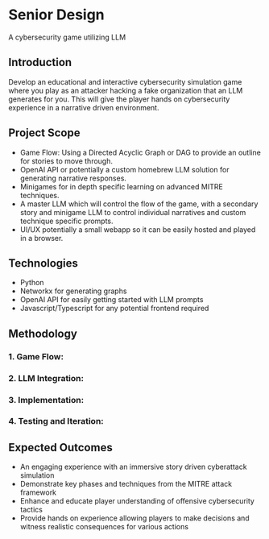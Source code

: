 # Senior Design
A cybersecurity game utilizing LLM

## Introduction
Develop an educational and interactive cybersecurity simulation game where you play as an attacker hacking a fake organization that an LLM generates for you. This will give the player hands on cybersecurity experience in a narrative driven environment. 

## Project Scope
- Game Flow: Using a Directed Acyclic Graph or DAG to provide an outline for stories to move through.
- OpenAI API or potentially a custom homebrew LLM solution for generating narrative responses.
- Minigames for in depth specific learning on advanced MITRE techniques.
- A master LLM which will control the flow of the game, with a secondary story and minigame LLM to control individual narratives and custom technique specific prompts.
- UI/UX potentially a small webapp so it can be easily hosted and played in a browser.
  
## Technologies
- Python
- Networkx for generating graphs
- OpenAI API for easily getting started with LLM prompts
- Javascript/Typescript for any potential frontend required

## Methodology
### 1. Game Flow:
### 2. LLM Integration:
### 3. Implementation:
### 4. Testing and Iteration:

## Expected Outcomes
- An engaging experience with an immersive story driven cyberattack simulation
- Demonstrate key phases and techniques from the MITRE attack framework
- Enhance and educate player understanding of offensive cybersecurity tactics
- Provide hands on experience allowing players to make decisions and witness realistic consequences for various actions
  



